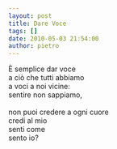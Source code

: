 ```yaml
---
layout: post
title: Dare Voce
tags: []
date: 2010-05-03 21:54:00
author: pietro
---
```

È semplice dar voce<br/>a ciò che tutti abbiamo<br/>a voci a noi vicine:<br/>sentire non sappiamo,<br/><br/>non puoi credere a ogni cuore<br/>credi al mio<br/>senti come<br/>sento io?
